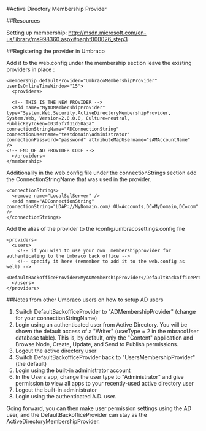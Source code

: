 #Active Directory Membership Provider
<!-- original http://our.umbraco.org/wiki/how-tos/membership-providers/active-directory-membership-provider -->
##Resources

Setting up membership: http://msdn.microsoft.com/en-us/library/ms998360.aspx#paght000026_step3

##Registering the provider in Umbraco

Add it to the web.config under the membership section leave the existing providers in place :

    <membership defaultProvider="UmbracoMembershipProvider" userIsOnlineTimeWindow="15">
      <providers>
    
      <!-- THIS IS THE NEW PROVIDER -->
      <add name="MyADMembershipProvider" type="System.Web.Security.ActiveDirectoryMembershipProvider, System.Web, Version=2.0.0.0, Culture=neutral, PublicKeyToken=b03f5f7f11d50a3a" connectionStringName="ADConnectionString" connectionUsername="testdomain\administrator" connectionPassword="password" attributeMapUsername="sAMAccountName"  />
    <!-- END OF AD PROVIDER CODE -->
      </providers>
    </membership>

Additionalily in the web.config file under the connectionStrings section add the ConnectionStringName that was used in the provider.

    <connectionStrings>
      <remove name="LocalSqlServer" />
      <add name="ADConnectionString" connectionString="LDAP://MyDomain.com/ OU=Accounts,DC=MyDomain,DC=com" />
    </connectionStrings>

Add the alias of the provider to the /config/umbracosettings.config file

    <providers>
      <users>
        <!-- if you wish to use your own  membershipprovider for authenticating to the Umbraco back office --> 
        <!-- specify it here (remember to add it to the web.config as well) -->
        <DefaultBackofficeProvider>MyADMembershipProvider</DefaultBackofficeProvider>
      </users>
    </providers>
 

##Notes from other Umbraco users on how to setup AD users

1. Switch DefaultBackofficeProvider to "ADMembershipProvider" (change for your connectionStringName)
2. Login using an authenticated user from Active Directory. You will be shown the default access of a "Writer" (userType = 2 in the mbracoUser database table). This is, by default, only the "Content" application and Browse Node, Create, Update, and Send to Publish permissions.
3. Logout the active directory user
3. Switch DefaultBackofficeProvider back to "UsersMembershipProvider" (the default)
4. Login using the built-in administrator account
5. In the Users app, change the user type to "Administrator" and give permission to view all apps to your recently-used active directory user
6. Logout the built-in administrator
7. Login using the authenticated A.D. user.

Going forward, you can then make user permission settings using the AD user, and the DefaultBackofficeProvider can stay as the ActiveDirectoryMembershipProvider.